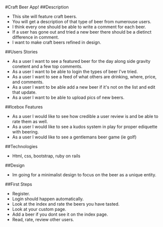 #Craft Beer App!
##Description

* This site will feature craft beers.
* You will get a description of that type of beer from numerouse users.
* I think every one should be able to write a comment for each beer.
* If a user has gone out and tried a new beer there should be a dietinct difference in comment.
* I want to make craft beers refined in design.

##Users Stories

* As a user I want to see a featured beer for the day along side gravity conetent and a few top comments.
* As a user I want to be able to login the types of beer I've tried.
* As a user I want to see a feed of what others are drinking, where, price, and comments.
* As a user I want to be able add a new beer if it's not on the list and edit that update.
* As a user I want to be able to upload pics of new beers.

##Icebox Features

* As a user I would like to see how credible a user review is and be able to rate them as well.
* As a user I would like to see a kudos system in play for proper ediquette with beering.
* As a user I would like to see a gentlemans beer game (ie golf)

##Technologies
* Html, css, bootstrap, ruby on rails

##Design
* Im going for a minimalist design to focus on the beer as a unique entity.

##First Steps
* Register.
* Login should happen automatically.
* Look at the index and rate the beers you have tasted.
* Look at your custom page.
* Add a beer if you dont see it on the index page.
* Read, rate, review other users.

